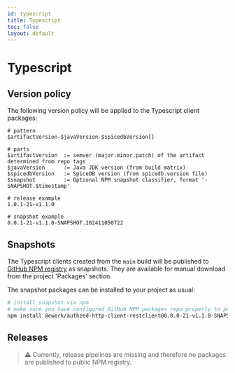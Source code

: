 ```yaml
---
id: typescript
title: Typescript
toc: false
layout: default
---
```


# Typescript

## Version policy

The following version policy will be applied to the Typescript client packages:

```
# pattern
$artifactVersion-$javaVersion-$spicedbVersion[]

# parts
$artifactVersion  := semver (major.minor.patch) of the artifact determined from repo tags
$javaVersion      := Java JDK version (from build matrix)
$spicedbVersion   := SpiceDB version (from spicedb.version file)
$snapshot         := Optional NPM snapshot classifier, format '-SNAPSHOT.$timestamp'

# release example
1.0.1-21-v1.1.0

# snapshot example
0.0.1-21-v1.1.0-SNAPSHOT.202411050722
```

## Snapshots

The Typescript clients created from the `main` build will be published to [GitHub NPM registry]() as snapshots.
They are available for manual download from the project 'Packages' section.

The snapshot packages can be installed to your project as usual:

```bash
# install snapshot via npm
# make sure you have configured GitHub NPM packages repo properly to pull from
npm install @ewerk/authzed-http-client-restclient@0.0.0-21-v1.1.0-SNAPSHOT.202411050846 --save
```
## Releases

> ⚠️ Currently, release pipelines are missing and therefore no packages are published to public NPM registry.
